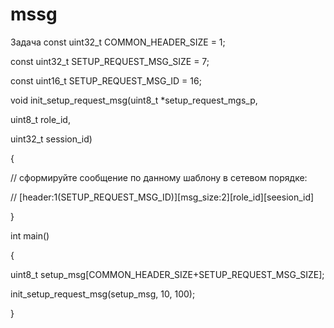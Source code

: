 # mssg
Задача
const uint32_t COMMON_HEADER_SIZE     = 1;

const uint32_t SETUP_REQUEST_MSG_SIZE   = 7;

const uint16_t SETUP_REQUEST_MSG_ID   = 16;

void init_setup_request_msg(uint8_t *setup_request_mgs_p,

uint8_t role_id,

uint32_t session_id)

{

// сформируйте сообщение по данному шаблону в сетевом порядке:

// [header:1(SETUP_REQUEST_MSG_ID)][msg_size:2][role_id][seesion_id]

}

int main()

{

uint8_t setup_msg[COMMON_HEADER_SIZE+SETUP_REQUEST_MSG_SIZE];

init_setup_request_msg(setup_msg, 10, 100);

}

